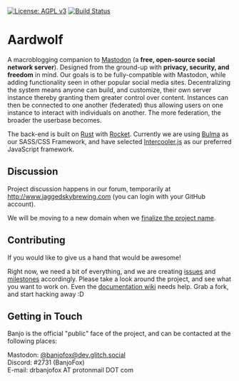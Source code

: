 [![License: AGPL v3](https://img.shields.io/badge/License-AGPL%20v3-blue.svg)](http://www.gnu.org/licenses/agpl-3.0)
[![Build Status](https://travis-ci.org/BanjoFox/aardwolf.svg?branch=master)](https://travis-ci.org/BanjoFox/Aardwolf)

# Aardwolf
A macroblogging companion to [Mastodon](https://joinmastodon.org/) (a **free, open-source social network server**). Designed from the ground-up with **privacy, security, and freedom** in mind. Our goals is to be fully-compatible with Mastodon, while adding functionality seen in other popular social media sites. Decentralizing the system means anyone can build, and customize, their own server instance thereby granting them greater control over content. Instances can then be connected to one another (federated) thus allowing users on one instance to interact with individuals on another. The more federation, the broader the userbase becomes. 

The back-end is built on [Rust](https://www.rust-lang.org/) with [Rocket](https://rocket.rs/). Currently we are using [Bulma](https://bulma.io/) as our SASS/CSS Framework, and have selected [Intercooler.js](http://intercoolerjs.org/) as our preferred JavaScript framework.

## Discussion
Project discussion happens in our forum, temporarily at http://www.jaggedskybrewing.com (you can login with your GitHub account). 

We will be moving to a new domain when we [finalize the project name](http://www.jaggedskybrewing.com/d/1-project-branding).

## Contributing
If you would like to give us a hand that would be awesome!

Right now, we need a bit of everything, and we are creating [issues](https://github.com/BanjoFox/aardwolf/issues) and [milestones](https://github.com/BanjoFox/aardwolf/milestones) accordingly. Please take a look around the project, and see what you want to work on. Even the [documentation wiki](https://github.com/BanjoFox/aardwolf/wiki) needs help. Grab a fork, and start hacking away :D

## Getting in Touch
Banjo is the official "public" face of the project, and can be contacted at the following places:

Mastodon: [@banjofox@dev.glitch.social](https://dev.glitch.social/@banjofox)  
Discord: #2731 (BanjoFox)  
E-mail: drbanjofox AT protonmail DOT com
